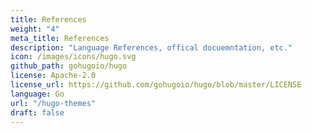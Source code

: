 ```yaml
---
title: References
weight: "4"
meta_title: References
description: "Language References, offical docuemntation, etc."
icon: /images/icons/hugo.svg
github_path: gohugoio/hugo
license: Apache-2.0
license_url: https://github.com/gohugoio/hugo/blob/master/LICENSE
language: Go
url: "/hugo-themes"
draft: false
---
```

